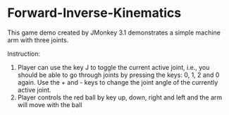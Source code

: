 # Forward-Inverse-Kinematics
This game demo created by JMonkey 3.1 demonstrates a simple machine arm with three joints.

Instruction:
1) Player can use the key J to toggle the current active joint, i.e., you should be able to go through joints by pressing the keys: 0, 1, 2 and 0 again. Use the + and - keys to change the joint angle of the currently active joint.
2) Player controls the red ball by key up, down, right and left and the arm will move with the ball
